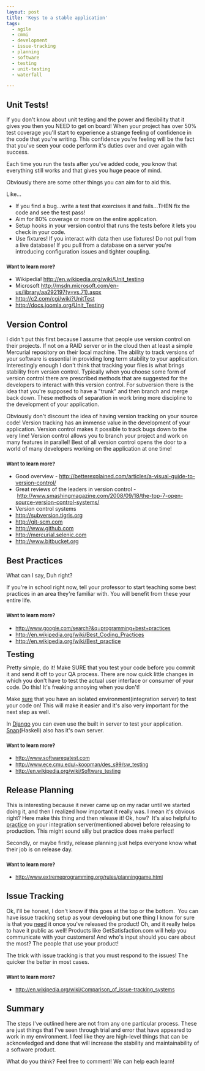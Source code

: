 ```yaml
---
layout: post
title: 'Keys to a stable application'
tags:
  - agile
  - cmmi
  - development
  - issue-tracking
  - planning
  - software
  - testing
  - unit-testing
  - waterfall

---
```


<h2>Unit Tests!</h2>
If you don't know about unit testing and the power and flexibility that it gives you then you NEED to get on board!
When your project has over 50% test coverage you'll start to experience a strange feeling of confidence in the code that you're writing. This confidence you're feeling will be the fact that you've seen your code perform it's duties over and over again with success.

Each time you run the tests after you've added code, you know that everything still works and that gives you huge peace of mind.

Obviously there are some other things you can aim for to aid this.

Like...
<ul>
	<li>If you find a bug...write a test that exercises it and fails...THEN fix the code and see the test pass!</li>
	<li>Aim for 80% coverage or more on the entire application.</li>
	<li>Setup hooks in your version control that runs the tests before it lets you check in your code.</li>
	<li>Use fixtures! If you interact with data then use fixtures! Do not pull from a live database! If you pull from a database on a server you're introducing configuration issues and tighter coupling.</li>
</ul>
<h3><span style="font-size: small;">Want to learn more?</span></h3>
<ul>
	<li>Wikipedia! <a href="http://en.wikipedia.org/wiki/Unit_testing">http://en.wikipedia.org/wiki/Unit_testing</a></li>
	<li>Microsoft <a href="http://msdn.microsoft.com/en-us/library/aa292197(v=vs.71).aspx">http://msdn.microsoft.com/en-us/library/aa292197(v=vs.71).aspx</a></li>
	<li><a href="http://c2.com/cgi/wiki?UnitTest">http://c2.com/cgi/wiki?UnitTest</a></li>
	<li><a href="http://docs.joomla.org/Unit_Testing">http://docs.joomla.org/Unit_Testing</a></li>
</ul>
<h2>Version Control</h2>
I didn't put this first because I assume that people use version control on their projects. If not on a RAID server or in the cloud then at least a simple Mercurial repository on their local machine.
The ability to track versions of your software is essential in providing long term stability to your application. Interestingly enough I don't think that tracking your files is what brings stability from version control. Typically when you choose some form of version control there are prescribed methods that are suggested for the developers to interact with this version control. For subversion there is the idea that you're supposed to have a "trunk" and then branch and merge back down. These methods of separation in work bring more discipline to the development of your application.

Obviously don't discount the idea of having version tracking on your source code! Version tracking has an immense value in the development of your application. Version control makes it possible to track bugs down to the very line! Version control allows you to branch your project and work on many features in parallel! Best of all version control opens the door to a world of many developers working on the application at one time!
<h3><span style="font-size: small;">Want to learn more?</span></h3>
<ul>
	<li>Good overview - <a href="http://betterexplained.com/articles/a-visual-guide-to-version-control/">http://betterexplained.com/articles/a-visual-guide-to-version-control/</a></li>
	<li>Great reviews of the leaders in version control - <a href="http://www.smashingmagazine.com/2008/09/18/the-top-7-open-source-version-control-systems/">http://www.smashingmagazine.com/2008/09/18/the-top-7-open-source-version-control-systems/</a></li>
	<li>Version control systems</li>
	<li><a href="http://subversion.tigris.org/">http://subversion.tigris.org</a></li>
	<li><a href="http://git-scm.com/">http://git-scm.com</a></li>
	<li><a href=" http://www.github.com" title="Git hosting">http://www.github.com</a></li>
	<li><a href="http://mercurial.selenic.com/">http://mercurial.selenic.com</a></li>
	<li><a href=" http://www.bitbucket.org" title="Bit Bucket Mercurial hosting">http://www.bitbucket.org</a></li>
</ul>
<h2>Best Practices</h2>
What can I say, Duh right?

If you're in school right now, tell your professor to start teaching some best practices in an area they're familiar with. You will benefit from these your entire life.
<h3><span style="font-size: small;">Want to learn more?</span></h3>
<ul>
	<li><span style="font-size: small;"><a href="http://www.google.com/search?&amp;q=programming+best+practices">http://www.google.com/search?&amp;q=programming+best+practices</a></span></li>
	<li><a href="http://en.wikipedia.org/wiki/Best_Coding_Practices">http://en.wikipedia.org/wiki/Best_Coding_Practices</a></li>
	<li><a href="http://en.wikipedia.org/wiki/Best_practice">http://en.wikipedia.org/wiki/Best_practice</a></li>
</ul>
<span style="font-size: 20px; font-weight: bold;">Testing</span>

Pretty simple, do it! Make SURE that you test your code before you commit it and send it off to your QA process. There are now quick little changes in which you don't have to test the actual user interface or consumer of your code. Do this! It's freaking annoying when you don't!

Make <span style="text-decoration: underline;">sure</span> that you have an isolated environment(integration server) to test your code on! This will make it easier and it's also very important for the next step as well.

In <a href="http://www.djangoproject.com" title="Django Python Framework">Django</a> you can even use the built in server to test your application. <a href="http://www.http://snapframework.com" title="Snap Framework written in Haskell">Snap</a>(Haskell) also has it's own server.
<h3><span style="font-size: small;">Want to learn more?</span></h3>
<ul>
	<li><span style="font-size: small;"><a href="http://www.softwareqatest.com/">http://www.softwareqatest.com</a></span></li>
	<li><span style="font-size: small;"><a href="http://www.ece.cmu.edu/~koopman/des_s99/sw_testing/">http://www.ece.cmu.edu/~koopman/des_s99/sw_testing</a></span></li>
	<li><span style="font-size: small;"><a href="http://en.wikipedia.org/wiki/Software_testing">http://en.wikipedia.org/wiki/Software_testing</a> </span></li>
</ul>
<h2>Release Planning</h2>
This is interesting because it never came up on my radar until we started doing it, and then I realized how important it really was. I mean it's obvious right? Here make this thing and then release it! Ok, how?  It's also helpful to <span style="text-decoration: underline;">practice</span> on your integration server(mentioned above) before releasing to production. This might sound silly but practice does make perfect!

Secondly, or maybe firstly, release planning just helps everyone know what their job is on release day.
<h3><span style="font-size: small;">Want to learn more?</span></h3>
<ul>
	<li><span style="font-size: small;"><a href="http://www.extremeprogramming.org/rules/planninggame.html">http://www.extremeprogramming.org/rules/planninggame.html</a></span></li>
</ul>
<h2>Issue Tracking</h2>
Ok, I'll be honest, I don't know if this goes at the top or the bottom.  You can have issue tracking setup as your developing but one thing I know for sure is that you <span style="text-decoration: underline;">need</span> it once you've released the product! Oh, and it really helps to have it public as well! Products like GetSatisfaction.com will help you communicate with your customers! And who's input should you care about the most? The people that use your product!

The trick with issue tracking is that you must respond to the issues! The quicker the better in most cases.
<h3><span style="font-size: small;">Want to learn more?</span></h3>
<ul>
	<li><span style="font-size: small;"><a href="http://en.wikipedia.org/wiki/Comparison_of_issue-tracking_systems">http://en.wikipedia.org/wiki/Comparison_of_issue-tracking_systems</a></span></li>
</ul>
<h2>Summary</h2>
The steps I've outlined here are not from any one particular process. These are just things that I've seen through trial and error that have appeared to work in my environment. I feel like they are high-level things that can be acknowledged and done that will increase the stability and maintainability of a software product.

What do you think? Feel free to comment! We can help each learn!
